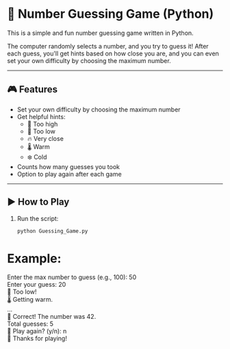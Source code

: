 # 🔢 Number Guessing Game (Python)

This is a simple and fun number guessing game written in Python.

The computer randomly selects a number, and you try to guess it! After each guess, you'll get hints based on how close you are, and you can even set your own difficulty by choosing the maximum number.

---

## 🎮 Features

- Set your own difficulty by choosing the maximum number
- Get helpful hints:
  - 🔻 Too high
  - 🔺 Too low
  - 🔥 Very close
  - 🌡️ Warm
  - ❄️ Cold
- Counts how many guesses you took
- Option to play again after each game

---

## ▶️ How to Play

1. Run the script:
   ```bash
   python Guessing_Game.py

# Example: <br>
Enter the max number to guess (e.g., 100): 50  
Enter your guess: 20  
🔺 Too low!  
🌡️ Getting warm.  <br>
... <br>
🎉 Correct! The number was 42.  
Total guesses: 5  
🔁 Play again? (y/n): n  
👋 Thanks for playing!
